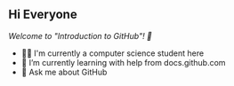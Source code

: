 ## Hi Everyone

_Welcome to "Introduction to GitHub"! :wave:_

- :woman_technologist: I'm currently a computer science student here
- :otter: I’m currently learning with help from docs.github.com
- :thought_balloon: Ask me about GitHub
